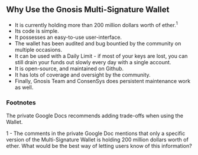 ## Why Use the Gnosis Multi-Signature Wallet

- It is currently holding more than 200 million dollars worth of ether.<sup>1</sup>
- Its code is simple.
- It possesses an easy-to-use user-interface.
- The wallet has been audited and bug bountied by the community on multiple occasions.
- It can be used with a Daily Limit - if most of your keys are lost, you can still drain your funds out slowly every day with a single account.
- It is open-source, and maintained on Github.
- It has lots of coverage and oversight by the community.
- Finally, Gnosis Team and ConsenSys does persistent maintenance work as well.

### Footnotes
The private Google Docs recommends adding trade-offs when using the Wallet.

1 - The comments in the private Google Doc mentions that only a specific version of the Multi-Signature Wallet is holding 200 million dollars worth of ether. What would be the best way of letting users know of this information?